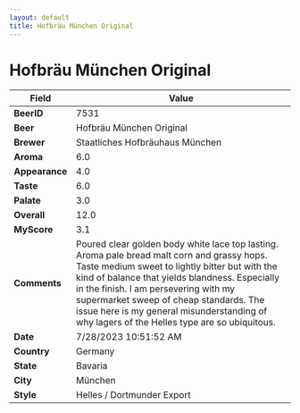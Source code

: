 ```yaml
---
layout: default
title: Hofbräu München Original
---
```


# Hofbräu München Original

| Field         | Value     |
|---------------|-----------|
| **BeerID** | 7531 |
| **Beer** | Hofbräu München Original |
| **Brewer** | Staatliches Hofbräuhaus München |
| **Aroma** | 6.0 |
| **Appearance** | 4.0 |
| **Taste** | 6.0 |
| **Palate** | 3.0 |
| **Overall** | 12.0 |
| **MyScore** | 3.1 |
| **Comments** | Poured clear golden body white lace top lasting. Aroma pale bread malt corn and grassy hops. Taste medium sweet to lightly bitter but with the kind of balance that yields blandness. Especially in the finish. I am persevering with my supermarket sweep of cheap standards. The issue here is my general misunderstanding of why lagers of the Helles type are so ubiquitous. |
| **Date** | 7/28/2023 10:51:52 AM |
| **Country** | Germany |
| **State** | Bavaria |
| **City** | München |
| **Style** | Helles / Dortmunder Export |
